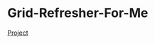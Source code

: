 # Grid-Refresher-For-Me
[Project](https://github.com/alpolcaymis/Grid-Refresher-For-Me/tree/project)
